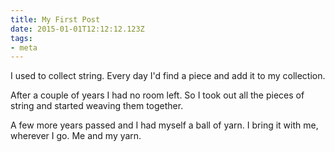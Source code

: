 ```yaml
---
title: My First Post
date: 2015-01-01T12:12:12.123Z
tags:
- meta
---
```


I used to collect string. Every day I'd find a piece and add it to my collection.

After a couple of years I had no room left. So I took out all the pieces of string and started weaving them together.

A few more years passed and I had myself a ball of yarn. I bring it with me, wherever I go. Me and my yarn.
